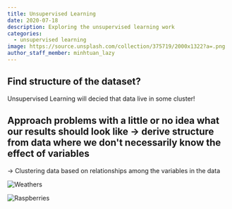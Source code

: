 ```yaml
---
title: Unsupervised Learning
date: 2020-07-18
description: Exploring the unsupervised learning work
categories:
  - unsupervised learning
image: https://source.unsplash.com/collection/375719/2000x1322?a=.png
author_staff_member: minhtuan_lazy
---
```

##  Find structure of the dataset? 
Unsupervised Learning will decied that data live in some cluster!

## Approach problems with a little or no idea what our results should look like -> derive structure from data where we don't necessarily know the effect of variables 

-> Clustering data based on relationships among the variables in the data

![Weathers](https://source.unsplash.com/random/1500x1000)

![Raspberries](https://source.unsplash.com/random/1500x1001)
